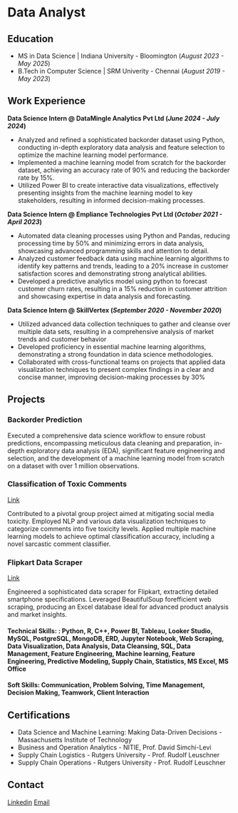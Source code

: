 # Data Analyst

## Education
- MS in Data Science | Indiana University - Bloomington (_August 2023 - May 2025_)
- B.Tech in Computer Science | SRM Univerity - Chennai (_August 2019 - May 2023_)

## Work Experience
**Data Science Intern @ DataMingle Analytics Pvt Ltd (_June 2024 - July 2024_)**
- Analyzed and refined a sophisticated backorder dataset using Python, conducting in-depth exploratory data analysis and feature selection to optimize the machine learning model performance.
- Implemented a machine learning model from scratch for the backorder dataset, achieving an accuracy rate of 90% and reducing the backorder rate by 15%.
- Utilized Power BI to create interactive data visualizations, effectively presenting insights from the machine learning model to key stakeholders, resulting in informed decision-making processes.


**Data Science Intern @ Empliance Technologies Pvt Ltd (_October 2021 - April 2023_)**
- Automated data cleaning processes using Python and Pandas, reducing processing time by 50% and minimizing errors in data analysis, showcasing advanced programming skills and attention to detail.
- Analyzed customer feedback data using machine learning algorithms to identify key patterns and trends, leading to a 20% increase in customer satisfaction scores and demonstrating strong analytical abilities.
- Developed a predictive analytics model using python to forecast customer churn rates, resulting in a 15% reduction in customer attrition and showcasing expertise in data analysis and forecasting.

**Data Science Intern @ SkillVertex (_September 2020 - November 2020_)**
- Utilized advanced data collection techniques to gather and cleanse over multiple data sets, resulting in a comprehensive analysis of market trends and customer behavior
- Developed proficiency in essential machine learning algorithms, demonstrating a strong foundation in data science methodologies.
- Collaborated with cross-functional teams on projects that applied data visualization techniques to present complex findings in a clear and concise manner, improving decision-making processes by 30%


## Projects
### Backorder Prediction

Executed a comprehensive data science workflow to ensure robust predictions, encompassing meticulous data cleaning and preparation, in-depth exploratory data analysis (EDA), significant feature engineering and selection, and the development of a machine learning model from scratch on a dataset with over 1 million observations.


### Classification of Toxic Comments
[Link](https://github.com/MDhopate/Data-Mining-Project)

Contributed to a pivotal group project aimed at mitigating social media toxicity. Employed NLP and various data visualization techniques to categorize comments into five toxicity levels. Applied multiple machine learning models to achieve optimal classification accuracy, including a novel sarcastic comment classifier.

### Flipkart Data Scraper
[Link](https://github.com/deeraj44/Flipkart-smartphone-data-scraper)

Engineered a sophisticated data scraper for Flipkart, extracting detailed smartphone specifications. Leveraged BeautifulSoup forefficient web scraping, producing an Excel database ideal for advanced product analysis and market insights.


#### Technical Skills: : Python, R, C++, Power BI, Tableau, Looker Studio, MySQL, PostgreSQL, MongoDB, ERD, Jupyter Notebook, Web Scraping, Data Visualization, Data Analysis, Data Cleansing, SQL, Data Management, Feature Engineering, Machine learning, Feature Engineering, Predictive Modeling, Supply Chain, Statistics, MS Excel, MS Office

#### Soft Skills: Communication, Problem Solving, Time Management, Decision Making, Teamwork, Client Interaction

## Certifications
- Data Science and Machine Learning: Making Data-Driven Decisions - Massachusetts Institute of Technology
- Business and Operation Analytics - NITIE, Prof. David Simchi-Levi
- Supply Chain Logistics - Rutgers University - Prof. Rudolf Leuschner
- Supply Chain Operations - Rutgers University - Prof. Rudolf Leuschner

## Contact
[Linkedin](https://www.linkedin.com/in/deeraj-nair-1a7403214/)
[Email](deerajnair44@gmail.com)
